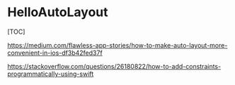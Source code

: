 # HelloAutoLayout

[TOC]





https://medium.com/flawless-app-stories/how-to-make-auto-layout-more-convenient-in-ios-df3b42fed37f

https://stackoverflow.com/questions/26180822/how-to-add-constraints-programmatically-using-swift



